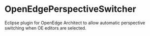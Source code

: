 OpenEdgePerspectiveSwitcher
===========================

Eclipse plugin for OpenEdge Architect to allow automatic perspective switching when OE editors are selected.
